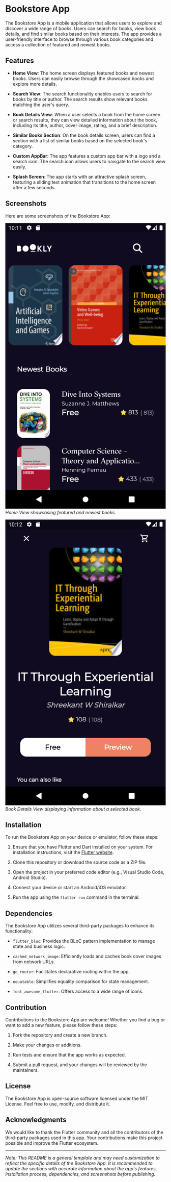 # Bookstore App

The Bookstore App is a mobile application that allows users to explore and discover a wide range of books. Users can search for books, view book details, and find similar books based on their interests. The app provides a user-friendly interface to browse through various book categories and access a collection of featured and newest books.

## Features

- **Home View**: The home screen displays featured books and newest books. Users can easily browse through the showcased books and explore more details.

- **Search View**: The search functionality enables users to search for books by title or author. The search results show relevant books matching the user's query.

- **Book Details View**: When a user selects a book from the home screen or search results, they can view detailed information about the book, including its title, author, cover image, rating, and a brief description.

- **Similar Books Section**: On the book details screen, users can find a section with a list of similar books based on the selected book's category.

- **Custom AppBar**: The app features a custom app bar with a logo and a search icon. The search icon allows users to navigate to the search view easily.

- **Splash Screen**: The app starts with an attractive splash screen, featuring a sliding text animation that transitions to the home screen after a few seconds.

## Screenshots

Here are some screenshots of the Bookstore App:

![Home View](/home_view.png)
*Home View showcasing featured and newest books.*

![Book Details View](/book_details_view.png)
*Book Details View displaying information about a selected book.*

## Installation

To run the Bookstore App on your device or emulator, follow these steps:

1. Ensure that you have Flutter and Dart installed on your system. For installation instructions, visit the [Flutter website](https://flutter.dev/docs/get-started/install).

2. Clone this repository or download the source code as a ZIP file.

3. Open the project in your preferred code editor (e.g., Visual Studio Code, Android Studio).

4. Connect your device or start an Android/iOS emulator.

5. Run the app using the `flutter run` command in the terminal.

## Dependencies

The Bookstore App utilizes several third-party packages to enhance its functionality:

- `flutter_bloc`: Provides the BLoC pattern implementation to manage state and business logic.

- `cached_network_image`: Efficiently loads and caches book cover images from network URLs.

- `go_router`: Facilitates declarative routing within the app.

- `equatable`: Simplifies equality comparison for state management.

- `font_awesome_flutter`: Offers access to a wide range of icons.

## Contribution

Contributions to the Bookstore App are welcome! Whether you find a bug or want to add a new feature, please follow these steps:

1. Fork the repository and create a new branch.

2. Make your changes or additions.

3. Run tests and ensure that the app works as expected.

4. Submit a pull request, and your changes will be reviewed by the maintainers.

## License

The Bookstore App is open-source software licensed under the MIT License. Feel free to use, modify, and distribute it.

## Acknowledgments

We would like to thank the Flutter community and all the contributors of the third-party packages used in this app. Your contributions make this project possible and improve the Flutter ecosystem.

---

*Note: This README is a general template and may need customization to reflect the specific details of the Bookstore App. It is recommended to update the sections with accurate information about the app's features, installation process, dependencies, and screenshots before publishing.*
